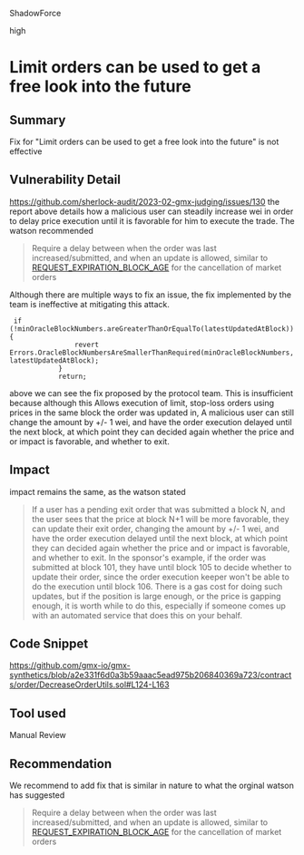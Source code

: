 ShadowForce

high

# Limit orders can be used to get a free look into the future

## Summary
Fix for "Limit orders can be used to get a free look into the future" is not effective
## Vulnerability Detail
https://github.com/sherlock-audit/2023-02-gmx-judging/issues/130
the report above details how a malicious user can steadily increase wei in order to delay price execution until it is favorable for him to execute the trade. The watson recommended
> Require a delay between when the order was last increased/submitted, and when an update is allowed, similar to [REQUEST_EXPIRATION_BLOCK_AGE](https://github.com/sherlock-audit/2023-02-gmx/blob/main/gmx-synthetics/contracts/exchange/ExchangeUtils.sol#L24) for the cancellation of market orders

Although there are multiple ways to fix an issue, the fix implemented by the team is ineffective at mitigating this attack.

```solidity
 if (!minOracleBlockNumbers.areGreaterThanOrEqualTo(latestUpdatedAtBlock)) {
                revert Errors.OracleBlockNumbersAreSmallerThanRequired(minOracleBlockNumbers, latestUpdatedAtBlock);
            }
            return;
```
above we can see the fix proposed by the protocol team. This is insufficient because although this Allows execution of limit, stop-loss orders using prices in the same block the order was updated in, A malicious user can still change the amount by +/- 1 wei, and have the order execution delayed until the next block, at which point they can decided again whether the price and or impact is favorable, and whether to exit.
## Impact
impact remains the same, as the watson stated
> If a user has a pending exit order that was submitted a block N, and the user sees that the price at block N+1 will be more favorable, they can update their exit order, changing the amount by +/- 1 wei, and have the order execution delayed until the next block, at which point they can decided again whether the price and or impact is favorable, and whether to exit. In the sponsor's example, if the order was submitted at block 101, they have until block 105 to decide whether to update their order, since the order execution keeper won't be able to do the execution until block 106. There is a gas cost for doing such updates, but if the position is large enough, or the price is gapping enough, it is worth while to do this, especially if someone comes up with an automated service that does this on your behalf.
## Code Snippet
https://github.com/gmx-io/gmx-synthetics/blob/a2e331f6d0a3b59aaac5ead975b206840369a723/contracts/order/DecreaseOrderUtils.sol#L124-L163
## Tool used

Manual Review

## Recommendation
We recommend to add fix that is similar in nature to what the orginal watson has suggested 
> Require a delay between when the order was last increased/submitted, and when an update is allowed, similar to [REQUEST_EXPIRATION_BLOCK_AGE](https://github.com/sherlock-audit/2023-02-gmx/blob/main/gmx-synthetics/contracts/exchange/ExchangeUtils.sol#L24) for the cancellation of market orders